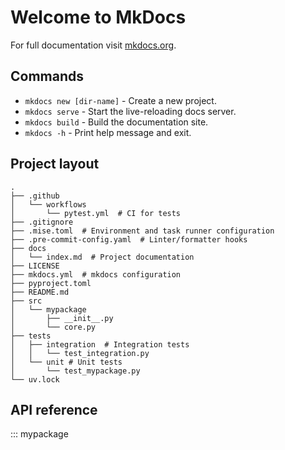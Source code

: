 # Welcome to MkDocs

For full documentation visit [mkdocs.org](https://www.mkdocs.org).

## Commands

* `mkdocs new [dir-name]` - Create a new project.
* `mkdocs serve` - Start the live-reloading docs server.
* `mkdocs build` - Build the documentation site.
* `mkdocs -h` - Print help message and exit.

## Project layout

```
.
├── .github
│   └── workflows
│       └── pytest.yml  # CI for tests
├── .gitignore
├── .mise.toml  # Environment and task runner configuration
├── .pre-commit-config.yaml  # Linter/formatter hooks
├── docs
│   └── index.md  # Project documentation
├── LICENSE
├── mkdocs.yml  # mkdocs configuration
├── pyproject.toml
├── README.md
├── src
│   └── mypackage
│       ├── __init__.py
│       └── core.py
├── tests
│   ├── integration  # Integration tests
│   │   └── test_integration.py
│   └── unit # Unit tests
│       └── test_mypackage.py
└── uv.lock
```

## API reference

::: mypackage
